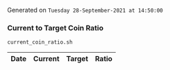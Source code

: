 Generated on `Tuesday 28-September-2021 at 14:50:00`

### Current to Target Coin Ratio
`current_coin_ratio.sh`

Date|Current|Target|Ratio
---|---|---|---
